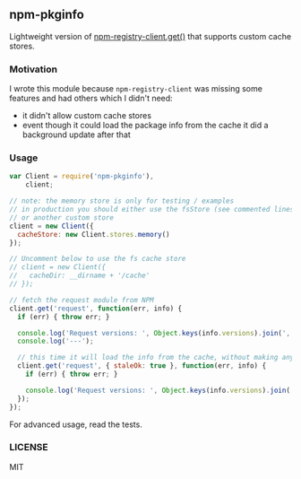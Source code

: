 ## npm-pkginfo

Lightweight version of [npm-registry-client.get()](https://github.com/isaacs/npm-registry-client#clientgeturl-timeout-nofollow-staleok-cb) that supports custom cache stores.

### Motivation

I wrote this module because `npm-registry-client` was missing some features and had others which I didn't need:
- it didn't allow custom cache stores
- event though it could load the package info from the cache it did a background update after that

### Usage

```js
var Client = require('npm-pkginfo'),
    client;

// note: the memory store is only for testing / examples
// in production you should either use the fsStore (see commented lines below)
// or another custom store
client = new Client({
  cacheStore: new Client.stores.memory()
});

// Uncomment below to use the fs cache store
// client = new Client({
//   cacheDir: __dirname + '/cache'
// });

// fetch the request module from NPM
client.get('request', function(err, info) {
  if (err) { throw err; }

  console.log('Request versions: ', Object.keys(info.versions).join(', '));
  console.log('---');

  // this time it will load the info from the cache, without making any requests to NPM
  client.get('request', { staleOk: true }, function(err, info) {
    if (err) { throw err; }

    console.log('Request versions: ', Object.keys(info.versions).join(', '));
  });
});
```

For advanced usage, read the tests.

### LICENSE

MIT
